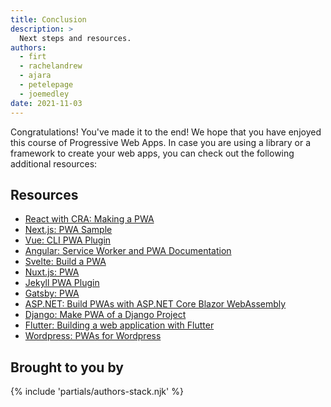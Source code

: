 ```yaml
---
title: Conclusion
description: >
  Next steps and resources.
authors:
  - firt
  - rachelandrew
  - ajara
  - petelepage
  - joemedley
date: 2021-11-03
---
```


Congratulations! You've made it to the end! We hope that you have enjoyed this course of Progressive Web Apps. In case you are using a library or a framework to create your web apps, you can check out the following additional resources:
##  Resources

- [React with CRA: Making a PWA](https://create-react-app.dev/docs/making-a-progressive-web-app/)
- [Next.js: PWA Sample](https://github.com/vercel/next.js/tree/canary/examples/progressive-web-app)
- [Vue: CLI PWA Plugin](https://cli.vuejs.org/core-plugins/pwa.html)
- [Angular: Service Worker and PWA Documentation](https://angular.io/guide/service-worker-intro)
- [Svelte: Build a PWA](https://blog.logrocket.com/building-a-pwa-with-svelte/)
- [Nuxt.js: PWA](https://pwa.nuxtjs.org)
- [Jekyll PWA Plugin](https://github.com/lavas-project/jekyll-pwa)
- [Gatsby: PWA](https://www.gatsbyjs.com/docs/progressive-web-app/)
- [ASP.NET: Build PWAs with ASP.NET Core Blazor WebAssembly](https://docs.microsoft.com/en-us/aspnet/core/blazor/progressive-web-app?view=aspnetcore-6.0&tabs=visual-studio)
- [Django: Make PWA of a Django Project](https://www.geeksforgeeks.org/make-pwa-of-a-django-project/)
- [Flutter: Building a web application with Flutter](https://docs.flutter.dev/get-started/web)
- [Wordpress: PWAs for Wordpress](https://wpengine.com/resources/wordpress-progressive-web-apps/)

## Brought to you by

{% include 'partials/authors-stack.njk' %}
